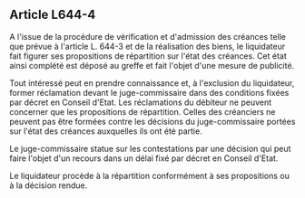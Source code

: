 Article L644-4
----
A l'issue de la procédure de vérification et d'admission des créances telle que
prévue à l'article L. 644-3 et de la réalisation des biens, le liquidateur fait
figurer ses propositions de répartition sur l'état des créances. Cet état ainsi
complété est déposé au greffe et fait l'objet d'une mesure de publicité.

Tout intéressé peut en prendre connaissance et, à l'exclusion du liquidateur,
former réclamation devant le juge-commissaire dans des conditions fixées par
décret en Conseil d'Etat. Les réclamations du débiteur ne peuvent concerner que
les propositions de répartition. Celles des créanciers ne peuvent pas être
formées contre les décisions du juge-commissaire portées sur l'état des créances
auxquelles ils ont été partie.

Le juge-commissaire statue sur les contestations par une décision qui peut faire
l'objet d'un recours dans un délai fixé par décret en Conseil d'Etat.

Le liquidateur procède à la répartition conformément à ses propositions ou à la
décision rendue.
